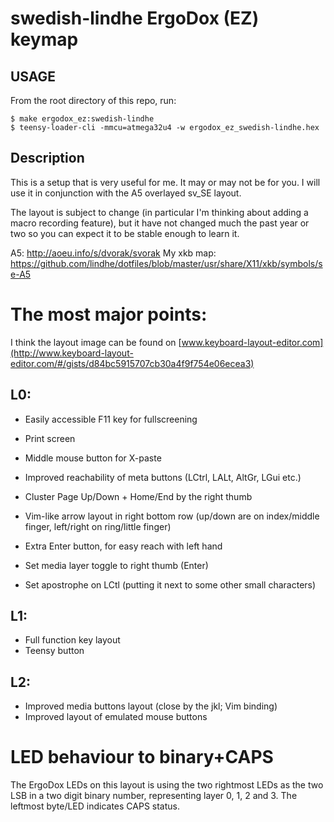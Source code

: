 # swedish-lindhe ErgoDox (EZ) keymap

## USAGE

From the root directory of this repo, run:

```
$ make ergodox_ez:swedish-lindhe
$ teensy-loader-cli -mmcu=atmega32u4 -w ergodox_ez_swedish-lindhe.hex
```

## Description

This is a setup that is very useful for me. It may or may not be for
you. I will use it in conjunction with the A5 overlayed sv_SE layout.

The layout is subject to change (in particular I'm thinking about adding
a macro recording feature), but it have not changed much the past year
or two so you can expect it to be stable enough to learn it.

A5: http://aoeu.info/s/dvorak/svorak
My xkb map: https://github.com/lindhe/dotfiles/blob/master/usr/share/X11/xkb/symbols/se-A5

The most major points:
======================

I think the layout image can be found on
[www.keyboard-layout-editor.com](http://www.keyboard-layout-editor.com/#/gists/d84bc5915707cb30a4f9f754e06ecea3)

L0:
---

* Easily accessible F11 key for fullscreening
* Print screen
* Middle mouse button for X-paste
* Improved reachability of meta buttons (LCtrl, LALt, AltGr, LGui etc.)
* Cluster Page Up/Down + Home/End by the right thumb
* Vim-like arrow layout in right bottom row
    (up/down are on index/middle finger, left/right on ring/little finger)
* Extra Enter button, for easy reach with left hand

* Set media layer toggle to right thumb (Enter)
* Set apostrophe on LCtl (putting it next to some other small
  characters)

L1:
---

* Full function key layout
* Teensy button

L2:
---

* Improved media buttons layout (close by the jkl; Vim binding)
* Improved layout of emulated mouse buttons

LED behaviour to binary+CAPS
============================

The ErgoDox LEDs on this layout is using the two rightmost LEDs as the
two LSB in a two digit binary number, representing layer 0, 1, 2 and 3.
The leftmost byte/LED indicates CAPS status.

